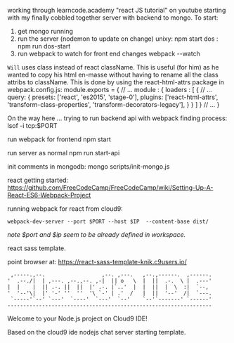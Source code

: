 working through learncode.academy "react JS tutorial" on youtube
starting with my finally cobbled together server with backend to mongo.
To start:
1. get mongo running
2. run the server (nodemon to update on change)
   unixy: npm start
   dos  : npm run dos-start
3. run webpack to watch for front end changes
   webpack --watch

`Will` uses class instead of react className. This is useful (for him) as he wanted
to copy his html en-masse without having to rename all the class attribs to className.
This is done by using the react-html-attrs package in webpack.config.js:
module.exports = {
  // ...
  module : {
    loaders : [
      {
        // ...
        query: {
          presets: ['react', 'es2015', 'stage-0'],
          plugins: ['react-html-attrs', 'transform-class-properties',
                                            'transform-decorators-legacy'],
        }
      }
    ]
  }
  // ...
}

On the way here ...
trying to run backend api with webpack
finding process:
lsof -i tcp:$PORT

run webpack for frontend
npm start

run server as normal
npm run start-api

init comments in mongodb:
mongo scripts/init-mongo.js


react getting started:
https://github.com/FreeCodeCamp/FreeCodeCamp/wiki/Setting-Up-A-React-ES6-Webpack-Project

running webpack for react from cloud9:
```
webpack-dev-server --port $PORT --host $IP  --content-base dist/
```

*note $port and $ip seem to be already defined in workspace.*

react sass template.

point browser at:
https://react-sass-template-knik.c9users.io/



     ,-----.,--.                  ,--. ,---.   ,--.,------.  ,------.
    '  .--./|  | ,---. ,--.,--. ,-|  || o   \  |  ||  .-.  \ |  .---'
    |  |    |  || .-. ||  ||  |' .-. |`..'  |  |  ||  |  \  :|  `--,
    '  '--'\|  |' '-' ''  ''  '\ `-' | .'  /   |  ||  '--'  /|  `---.
     `-----'`--' `---'  `----'  `---'  `--'    `--'`-------' `------'
    -----------------------------------------------------------------


Welcome to your Node.js project on Cloud9 IDE!

Based on the cloud9 ide nodejs chat server starting template.
